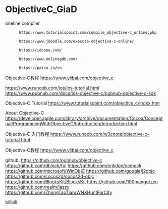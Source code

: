 # ObjectiveC_GiaD

  oneline compiler
          
          https://www.tutorialspoint.com/compile_objective-c_online.php
          
          https://www.jdoodle.com/execute-objective-c-online/
          
          https://ideone.com/
          
          https://www.onlinegdb.com/
          
          https://paiza.io/en
          
   Objective-C教程
          https://www.yiibai.com/objective_c
   
   https://www.runoob.com/ios/ios-tutorial.html
   https://www.pubnub.com/docs/ios-objective-c/pubnub-objective-c-sdk
   
   Objective-C Tutorial
              https://www.tutorialspoint.com/objective_c/index.htm
   
   About Objective-C
              https://developer.apple.com/library/archive/documentation/Cocoa/Conceptual/ProgrammingWithObjectiveC/Introduction/Introduction.html
   
   Objective-C 入门教程
           https://www.runoob.com/w3cnote/objective-c-tutorial.html


   Objective-C教程
              https://www.yiibai.com/objective_c
              
   github:
        https://github.com/pubnub/objective-c
        https://github.com/dblock/fui
        https://github.com/erikdoe/ocmock
        https://github.com/microsoft/WinObjC
        https://github.com/google/j2objc
        https://github.com/cocos2d/cocos2d-objc
        https://github.com/BlocksKit/BlocksKit
        https://github.com/100mango/zen
        https://github.com/realm/jazzy
        https://github.com/ZhongTaoTian/WNXHuntForCity
        
   bilibili
        
                    
        
        
        
